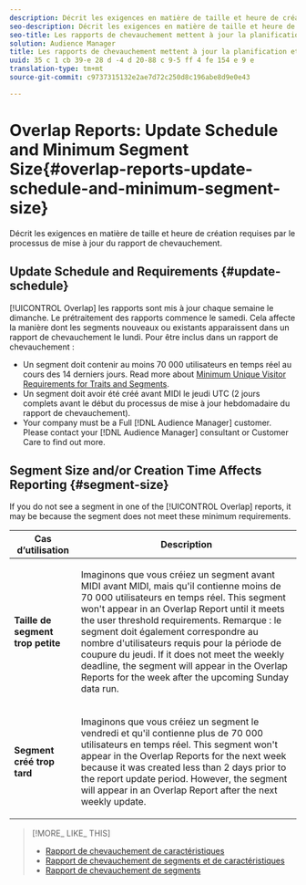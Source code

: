 ```yaml
---
description: Décrit les exigences en matière de taille et heure de création requises par le processus de mise à jour du rapport de chevauchement.
seo-description: Décrit les exigences en matière de taille et heure de création requises par le processus de mise à jour du rapport de chevauchement.
seo-title: Les rapports de chevauchement mettent à jour la planification et la taille minimale du segment
solution: Audience Manager
title: Les rapports de chevauchement mettent à jour la planification et la taille minimale du segment
uuid: 35 c 1 cb 39-e 28 d -4 d 20-88 c 9-5 ff 4 fe 154 e 9 e
translation-type: tm+mt
source-git-commit: c9737315132e2ae7d72c250d8c196abe8d9e0e43

---
```



# Overlap Reports: Update Schedule and Minimum Segment Size{#overlap-reports-update-schedule-and-minimum-segment-size}

Décrit les exigences en matière de taille et heure de création requises par le processus de mise à jour du rapport de chevauchement.

## Update Schedule and Requirements {#update-schedule}

[!UICONTROL Overlap] les rapports sont mis à jour chaque semaine le dimanche. Le prétraitement des rapports commence le samedi. Cela affecte la manière dont les segments nouveaux ou existants apparaissent dans un rapport de chevauchement le lundi. Pour être inclus dans un rapport de chevauchement :

* Un segment doit contenir au moins 70 000 utilisateurs en temps réel au cours des 14 derniers jours. Read more about [Minimum Unique Visitor Requirements for Traits and Segments](../../reporting/report-sampling.md#data-sampling-ratio).
* Un segment doit avoir été créé avant MIDI le jeudi UTC (2 jours complets avant le début du processus de mise à jour hebdomadaire du rapport de chevauchement).
* Your company must be a Full [!DNL Audience Manager] customer. Please contact your [!DNL Audience Manager] consultant or Customer Care to find out more.

## Segment Size and/or Creation Time Affects Reporting {#segment-size}

If you do not see a segment in one of the [!UICONTROL Overlap] reports, it may be because the segment does not meet these minimum requirements.

<table id="table_BE2937C1FA314BBDBD1D026321D6E6B1"> 
 <thead> 
  <tr> 
   <th colname="col1" class="entry"> Cas d’utilisation </th> 
   <th colname="col2" class="entry"> Description </th> 
  </tr> 
 </thead>
 <tbody> 
  <tr> 
   <td colname="col1"> <p> <b>Taille de segment trop petite</b> </p> </td> 
   <td colname="col2"> <p>Imaginons que vous créiez un segment avant MIDI avant MIDI, mais qu'il contienne moins de 70 000 utilisateurs en temps réel. This segment won't appear in an <span class="wintitle"> Overlap Report</span> until it meets the user threshold requirements. Remarque : le segment doit également correspondre au nombre d'utilisateurs requis pour la période de coupure du jeudi. If it does not meet the weekly deadline, the segment will appear in the <span class="wintitle"> Overlap Reports</span> for the week after the upcoming Sunday data run. </p> </td> 
  </tr> 
  <tr> 
   <td colname="col1"> <p> <b>Segment créé trop tard</b> </p> </td> 
   <td colname="col2"> <p>Imaginons que vous créiez un segment le vendredi et qu'il contienne plus de 70 000 utilisateurs en temps réel. This segment won't appear in the <span class="wintitle"> Overlap Reports</span> for the next week because it was created less than 2 days prior to the report update period. However, the segment will appear in an <span class="wintitle"> Overlap Report</span> after the next weekly update. </p> </td> 
  </tr> 
 </tbody> 
</table>

>[!MORE_ LIKE_ THIS]
>
>* [Rapport de chevauchement de caractéristiques](../../reporting/dynamic-reports/trait-trait-overlap-report.md#trait-to-trait-overlap-report)
>* [Rapport de chevauchement de segments et de caractéristiques](../../reporting/dynamic-reports/segment-trait-overlap-report.md)
>* [Rapport de chevauchement de segments](../../reporting/dynamic-reports/segment-segment-overlap-report.md)


